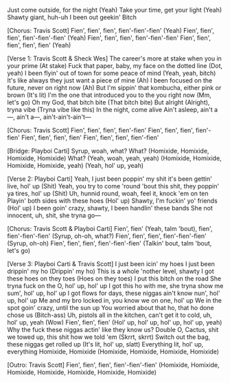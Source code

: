 Just come outside, for the night (Yeah)
Take your time, get your light (Yeah)
Shawty giant, huh-uh
I been out geekin'
Bitch

[Chorus: Travis Scott]
Fien', fien', fien', fien'-fien'-fien' (Yeah)
Fien', fien', fien', fien'-fien'-fien' (Yeah)
Fien', fien', fien', fien'-fien'-fien'
Fien', fien', fien', fien', fien' (Yeah)

[Verse 1: Travis Scott & Sheck Wes]
The career's more at stake when you in your prime (At stake)
Fuck that paper, baby, my face on the dotted line (Dot, yeah)
I been flyin' out of town for some peace of mind (Yeah, yeah, bitch)
It's like always they just want a piece of mine (Ah)
I been focused on the future, never on right now (Ah)
But I'm sippin' that kombucha, either pink or brown (It's lit)
I'm the one that introduced you to the you right now (Mm, let's go)
Oh my God, that bitch bite (That bitch bite)
But alright (Alright), tryna vibe (Tryna vibe like this)
In the night, come alive
Ain't asleep, ain't a—, ain't a—, ain't-ain't-ain't—

[Chorus: Travis Scott]
Fien', fien', fien', fien'-fien'
Fien', fien', fien', fien'-fien'
Fien', fien', fien', fien'
Fien', fien', fien', fien'-fien'

[Bridge: Playboi Carti]
Syrup, woah, what?
What?
(Homixide, Homixide, Homixide, Homixide) What?
(Yeah, woah, yeah, yeah)
(Homixide, Homixide, Homixide, Homixide, yeah)
(Yeah, hol' up, yeah)

[Verse 2: Playboi Carti]
Yeah, I just been poppin' my shit it's been gettin' live, hol' up (Shit)
Yeah, you try to come 'round 'bout this shit, they poppin' ya tires, hol' up (Shit)
Uh, hunnid round, woah, feel it, knock 'em on ten
Playin' both sides with these hoes (Hol' up)
Shawty, I'm fuckin' yo' friends (Hol' up)
I been goin' crazy, shawty, I been handlin' these bands
She not innocent, uh, shit, she tryna go—

[Chorus: Travis Scott & Playboi Carti]
Fien', fien' (Yeah, talm 'bout), fien', fien'-fien'-fien' (Syrup, oh-oh, what?)
Fien', fien', fien', fien'-fien'-fien' (Syrup, oh-oh)
Fien', fien', fien', fien'-fien'-fien' (Talkin' bout, talm 'bout, let's go)

[Verse 3: Playboi Carti & Travis Scott]
I just been icin' my hoes
I just been drippin' my ho (Drippin' my ho)
This is a whole 'nother level, shawty
I got these hoes on they toes (Hoes on they toes)
I put this bitch on the road
She tryna fuck on the O, hol' up, hol' up
I got this ho with me, she tryna show me sum', hol' up, hol' up
I got flows for days, these niggas ain't know nun', hol' up, hol' up
Me and my bro locked in, you know we on one, hol' up
We in the spot goin' crazy, until the sun up
You worried about that ho, that ho done chose us (Bitch-ass)
Uh, pistols all in the kitchen, can't get it to cold, uh, hol' up, yeah (Wow)
Fien', fien', fien' (Hol' up, hol' up, hol' up, hol' up, yeah)
Why the fuck these niggas actin' like they know us?
Double O, Cactus, shit we towed up, this shit how we told 'em (Skrrt, skrrt)
Switch out the bag, these niggas get rolled up (It's lit, hol' up, slatt)
Everything lit, hol' up, everything Homixide, Homixide (Homixide, Homixide, Homixide, Homixide)

[Outro: Travis Scott]
Fien', fien', fien', fien'-fien'-fien'
(Homixide, Homixide, Homixide, Homixide, Homixide, Homixide, Homixide)


